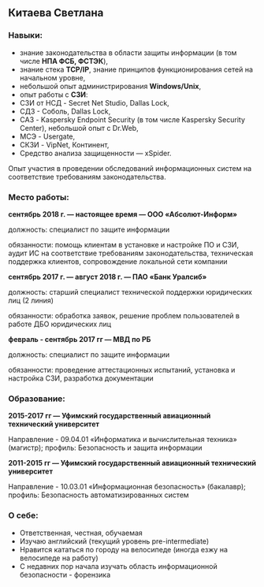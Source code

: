 ## Китаева Светлана
### Навыки:
- знание законодательства в области защиты информации (в том числе **НПА ФСБ, ФСТЭК**),
- знание стека **TCP/IP**, знание принципов функционирования сетей на начальном уровне,
- небольшой опыт администрирования **Windows/Unix**,
- опыт работы с **СЗИ**:
- СЗИ от НСД - Secret Net Studio, Dallas Lock,
- СДЗ - Соболь, Dallas Lock,
- САЗ - Kaspersky Endpoint Security (в том числе Kaspersky Security Center), небольшой опыт с Dr.Web,
- МСЭ - Usergate,
- СКЗИ - VipNet, Континент,
- Средство анализа защищенности — xSpider.

Опыт участия в проведении обследований информационных систем на соответствие
требованиям законодательства.
### Место работы:
**сентябрь 2018 г. — настоящее время — ООО «Абсолют-Информ»**

должность: специалист по защите информации

обязанности: помощь клиентам в установке и настройке ПО и СЗИ, аудит ИС на
соответствие требованиям законодательства, техническая поддержка клиентов,
сопровождение локальной сети компании

**сентябрь 2017 г. — август 2018 г. — ПАО «Банк Уралсиб»**

должность: старший специалист технической поддержки юридических лиц (2 линия)

обязанности: обработка заявок, решение проблем пользователей в работе ДБО
юридических лиц

**февраль - сентябрь 2017 гг — МВД по РБ**

должность: специалист по защите информации

обязанности: проведение аттестационных испытаний, установка и настройка СЗИ,
разработка документации

### Образование:
**2015-2017 гг — Уфимский государственный авиационный технический университет**

Направление - 09.04.01 «Информатика и вычислительная техника» (магистр); профиль: Безопасность и защита информации

**2011-2015 гг — Уфимский государственный авиационный технический университет**

Направление - 10.03.01 «Информационная безопасность» (бакалавр); профиль: Безопасность автоматизированных систем

### О себе:
- Ответственная, честная, обучаемая
- Изучаю английский (текущий уровень pre-intermediate)
- Нравится кататься по городу на велосипеде (иногда езжу на велосипеде на работу)
- С недавних пор начала изучать область информационной безопасности - форензика
